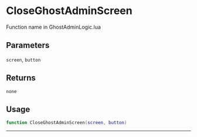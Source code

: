 # CloseGhostAdminScreen
Function name in GhostAdminLogic.lua
## Parameters
`screen`, `button`
## Returns
`none`
## Usage
```lua
function CloseGhostAdminScreen(screen, button)
```
---
